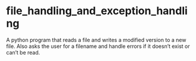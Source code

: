 # file_handling_and_exception_handling
A python program that reads a file and writes a modified version to a new file. Also asks the user for a filename and handle errors if it doesn’t exist or can’t be read.
